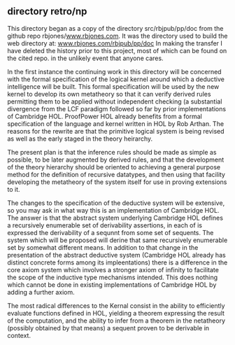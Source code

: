## directory retro/np

This directory began as a copy of the directory src/rbjpub/pp/doc from
the github repo rbjones/www.rbjones.com.
It was the directory used to build the web directory at:
www.rbjones.com/rbjpub/pp/doc
In making the transfer I have deleted the history prior to this project,
most of which can be found on the cited repo. in the unlikely event that
anyone cares.

In the first instance the continuing work in this directory will be
concerned with the formal specification of the logical kernel
around which a deductive intelligence will be built.
This formal specification will be used by the new kernel to develop
its own metatheory so that it can verify derived rules permitting them
to be applied without independent checking (a substantial divergence
from the LCF paradigm followed so far by prior implementations of 
Cambridge HOL.
ProofPower HOL already benefits from a formal specification of the
language and kernel written in HOL by Rob Arthan.
The reasons for the rewrite are that the primitive logical system is
being revised as well as the early staged in the theory heirarchy.

The present plan is that the inference rules should be made as simple
as possible, to be later augmented by derived rules, and that
the development of the theory hierarchy should be oriented to achieving
a general purpose method for the definition of recursive datatypes,
and then using that facility developing the metatheory of
the system itself for use in proving extensions to it.

The changes to the specification of the deductive system will be
extensive, so you may ask in what way this is an implementation of
Cambridge HOL. The answer is that the abstract system underlying
Cambridge HOL defines a recursively enumerable set of
derivability assertions, in each of is expressed the derivability of
a sequnnt from some set of sequents.  The system which will be proposed
will derine that same recursively enumerable set
by somewhat different means.
In addition to that change in the presentation of the abstract
deductive system (Cambridge HOL already has distinct concrete forms
among its impleentations) there is a difference in the core
axiom system which involves a stronger axiom of infinity to facilitate
the scope of the inductive type mechanisms intended.
This does nothing which cannot be done in existing implementations
of Cambridge HOL by adding a further axiom.

The most radical differences to the Kernal consist in the ability
to efficiently evaluate functions defined in HOL, yielding a theorem
expressing the result of the computation,
and the ability to infer from a theorem in the netatheory
(possibly obtained by that means)
a sequent proven to be derivable in context.
